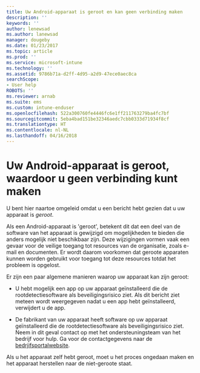 ```yaml
---
title: Uw Android-apparaat is geroot en kan geen verbinding maken
description: ''
keywords: ''
author: lenewsad
ms.author: lanewsad
manager: dougeby
ms.date: 01/23/2017
ms.topic: article
ms.prod: ''
ms.service: microsoft-intune
ms.technology: ''
ms.assetid: 9786b71a-d2ff-4d95-a2d9-47ece0aec8ca
searchScope:
- User help
ROBOTS: ''
ms.reviewer: arnab
ms.suite: ems
ms.custom: intune-enduser
ms.openlocfilehash: 522a300760fe4446fc6e1ff211763279ba4fc7bf
ms.sourcegitcommit: 5eba4bad151be32346aedc7cbb0333d71934f8cf
ms.translationtype: HT
ms.contentlocale: nl-NL
ms.lasthandoff: 04/16/2018
---
```

# <a name="your-android-device-is-rooted-so-you-cant-connect"></a>Uw Android-apparaat is geroot, waardoor u geen verbinding kunt maken

U bent hier naartoe omgeleid omdat u een bericht hebt gezien dat u uw apparaat is _geroot_.

Als een Android-apparaat is 'geroot', betekent dit dat een deel van de software van het apparaat is gewijzigd om mogelijkheden te bieden die anders mogelijk niet beschikbaar zijn. Deze wijzigingen vormen vaak een gevaar voor de veilige toegang tot resources van de organisatie, zoals e-mail en documenten. Er wordt daarom voorkomen dat geroote apparaten kunnen worden gebruikt voor toegang tot deze resources totdat het probleem is opgelost.  

Er zijn een paar algemene manieren waarop uw apparaat kan zijn geroot:

- U hebt mogelijk een app op uw apparaat geïnstalleerd die de rootdetectiesoftware als beveiligingsrisico ziet. Als dit bericht ziet meteen wordt weergegeven nadat u een app hebt geïnstalleerd, verwijdert u de app.

- De fabrikant van uw apparaat heeft software op uw apparaat geïnstalleerd die de rootdetectiesoftware als beveiligingsrisico ziet. Neem in dit geval contact op met het ondersteuningsteam van het bedrijf voor hulp. Ga voor de contactgegevens naar de [bedrjifsportalwebsite](https://portal.manage.microsoft.com#HelpDeskDialog).

Als u het apparaat zelf hebt geroot, moet u het proces ongedaan maken en het apparaat herstellen naar de niet-geroote staat.
